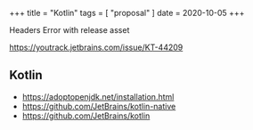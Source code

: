 +++
title = "Kotlin"
tags = [ "proposal" ]
date = 2020-10-05
+++

Headers Error with release asset

<https://youtrack.jetbrains.com/issue/KT-44209>

## Kotlin

- <https://adoptopenjdk.net/installation.html>
- <https://github.com/JetBrains/kotlin-native>
- <https://github.com/JetBrains/kotlin>
